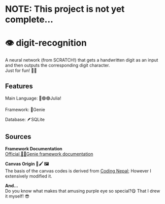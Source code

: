 # NOTE: This project is not yet complete...

# 👁️ digit-recognition

A neural network (from SCRATCH!) that gets a handwritten digit as an input and then outputs the corresponding digit character.  
Just for fun! 🧑‍🎤️

## Features

Main Language: 🔴️🟢️🟣️Julia!

Framework: 🧞️Genie

Database: 🪶️SQLite

## Sources

**Framework Documentation**  
    [Official 🧞‍♀️️Genie framework documentation](https://learn.genieframework.com/framework)

**Canvas Origin 🎨️🖌️ 🖼️**  
    The basis of the canvas codes is derived from [Coding Nepal](https://www.codingnepalweb.com/build-drawing-app-html-canvas-javascript/); However I extensively modified it.

**And...**  
Do you know what makes that amusing purple eye so special?😋️ That I drew it myself! 😎️
